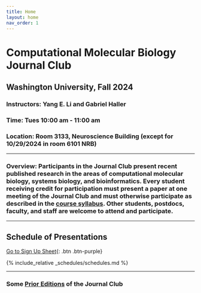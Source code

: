 ```yaml
---
title: Home
layout: home
nav_order: 1
---
```


# Computational Molecular Biology Journal Club

## Washington University, Fall 2024

### **Instructors:** Yang E. Li and Gabriel Haller

### **Time:** Tues 10:00 am - 11:00 am

### **Location:** Room 3133, Neuroscience Building (except for 10/29/2024 in room 6101 NRB)

----

### **Overview:** Participants in the Journal Club present recent published research in the areas of computational molecular biology, systems biology, and bioinformatics. Every student receiving credit for participation must present a paper at one meeting of the Journal Club and must otherwise participate as described in the [course syllabus](syllabus.html). Other students, postdocs, faculty, and staff are welcome to attend and participate.

----

## Schedule of Presentations 

[Go to Sign Up Sheet](https://docs.google.com/spreadsheets/d/1QKnrgr2_MJ7IrYmTftdoNFpBRdQJFMOiSoR8jTkDc3Y/edit?usp=sharing){: .btn .btn-purple}
 
{% include_relative _schedules/schedules.md %}

----

### Some [Prior Editions](https://www.cse.wustl.edu/~jbuhler/cmb-journal-club/) of the Journal Club


[Just the Docs]: https://just-the-docs.github.io/just-the-docs/
[GitHub Pages]: https://docs.github.com/en/pages
[README]: https://github.com/just-the-docs/just-the-docs-template/blob/main/README.md
[Jekyll]: https://jekyllrb.com
[GitHub Pages / Actions workflow]: https://github.blog/changelog/2022-07-27-github-pages-custom-github-actions-workflows-beta/
[use this template]: https://github.com/just-the-docs/just-the-docs-template/generate
